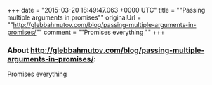 +++
date = "2015-03-20 18:49:47.063 +0000 UTC"
title = ""Passing multiple arguments in promises""
originalUrl = ""http://glebbahmutov.com/blog/passing-multiple-arguments-in-promises/""
comment = ""Promises everything ""
+++

### About http://glebbahmutov.com/blog/passing-multiple-arguments-in-promises/:

Promises everything 
